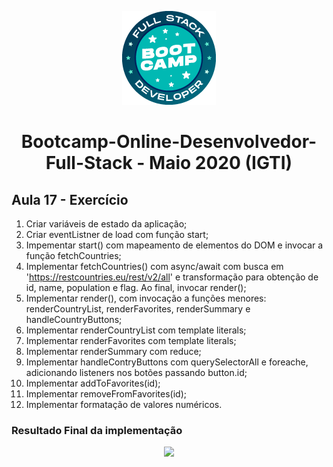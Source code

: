 <p align="center">
  <img src="/assets/bootcamp_fullstack.png">
</p>
<h1 align="center">Bootcamp-Online-Desenvolvedor-Full-Stack - Maio 2020 (IGTI)</h1>

## Aula 17 - Exercício

1. Criar variáveis de estado da aplicação;
2. Criar eventListner de load com função start;
3. Impementar start() com mapeamento de elementos do DOM e invocar a função fetchCountries;
4. Implementar fetchCountries() com async/await com busca em 'https://restcountries.eu/rest/v2/all' e transformação para obtenção de id, name, population e flag. Ao final, invocar render();
5. Implementar render(), com invocação a funções menores: renderCountryList, renderFavorites, renderSummary e handleCountryButtons;
6. Implementar renderCountryList com template literals;
7. Implementar renderFavorites com template literals;
8. Implementar renderSummary com reduce;
9. Implementar handleContryButtons com querySelectorAll e foreache, adicionando listeners nos botões passando button.id;
10. Implementar addToFavorites(id);
11. Implementar removeFromFavorites(id);
12. Implementar formatação de valores numéricos.

### Resultado Final da implementação

<div style="text-align:center"><img src="/assets/aula17.gif" /></div>